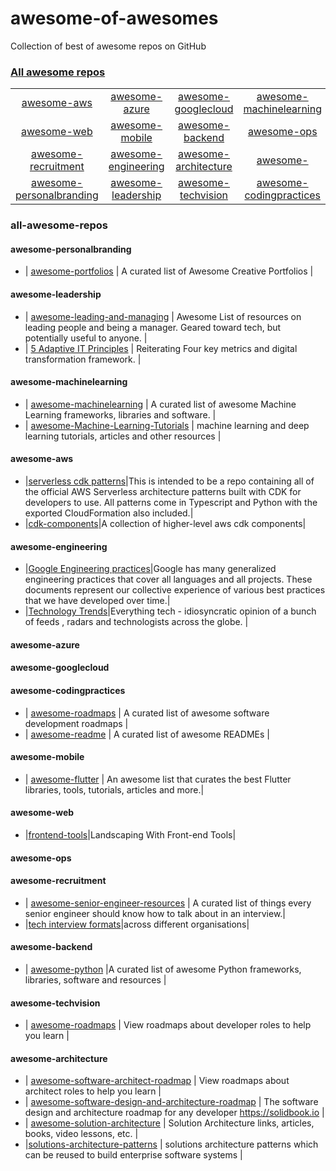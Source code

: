 # awesome-of-awesomes
Collection of best of awesome repos on GitHub


### [All awesome repos](#all-awesome-repos)
|   	|   	|   	|   	|
|:-:  |:-:  |:-:  |:-:  |
| [awesome-aws](#awesome-aws) | [awesome-azure](#awesome-azure) 	| [awesome-googlecloud](#awesome-googlecloud) 	| [awesome-machinelearning](#awesome-machinelearning)| 
| [awesome-web](#awesome-web) 	| [awesome-mobile](#awesome-mobile) 	| [awesome-backend](#awesome-backend) 	| [awesome-ops](#awesome-ops) 	| 
| [awesome-recruitment](#awesome-recruitment) 	| [awesome-engineering](#awesome-engineering)	| [awesome-architecture](#awesome-architecture) 	| [awesome-](#awesome-) 	| 
| [awesome-personalbranding](#awesome-personalbranding) 	| [awesome-leadership](#awesome-leadership)	| [awesome-techvision](#awesome-techvision) 	| [awesome-codingpractices](#awesome-codingpractices) 	| 


### all-awesome-repos

#### awesome-personalbranding

* |  [awesome-portfolios](https://github.com/iRaul/awesome-portfolios) | A curated list of Awesome Creative Portfolios |

#### awesome-leadership

* |  [awesome-leading-and-managing](https://github.com/LappleApple/awesome-leading-and-managing) | Awesome List of resources on leading people and being a manager. Geared toward tech, but potentially useful to anyone. |
* |  [5 Adaptive IT Principles](https://aws.amazon.com/blogs/apn/5-adaptive-it-principles-to-get-digital-transformation-right/) | Reiterating Four key metrics and digital transformation framework. |
 

#### awesome-machinelearning

* |  [awesome-machinelearning](https://github.com/josephmisiti/awesome-machine-learning) | A curated list of awesome Machine Learning frameworks, libraries and software. |
* |  [awesome-Machine-Learning-Tutorials](https://github.com/ujjwalkarn/Machine-Learning-Tutorials) | machine learning and deep learning tutorials, articles and other resources |

#### awesome-aws
* |[serverless cdk patterns](https://github.com/cdk-patterns/serverless)|This is intended to be a repo containing all of the official AWS Serverless architecture patterns built with CDK for developers to use. All patterns come in Typescript and Python with the exported CloudFormation also included.|
* |[cdk-components](https://github.com/cloudcomponents/cdk-components)|A collection of higher-level aws cdk components|

#### awesome-engineering
* |[Google Engineering practices](https://github.com/google/eng-practices)|Google has many generalized engineering practices that cover all languages and all projects. These documents represent our collective experience of various best practices that we have developed over time.|
* |[Technology Trends](https://github.com/AdyKalra/technolgytrends)|Everything tech - idiosyncratic opinion of a bunch of feeds , radars and technologists across the globe.
|

#### awesome-azure

#### awesome-googlecloud

#### awesome-codingpractices

* |  [awesome-roadmaps](https://github.com/orsanawwad/awesome-roadmaps) | A curated list of awesome software development roadmaps |
* |  [awesome-readme](https://github.com/matiassingers/awesome-readme) | A curated list of awesome READMEs |

#### awesome-mobile
* |  [awesome-flutter](https://github.com/AdyKalra/awesome-flutter) | An awesome list that curates the best Flutter libraries, tools, tutorials, articles and more.|

#### awesome-web
* |[frontend-tools](https://github.com/codylindley/frontend-tools)|Landscaping With Front-end Tools|

#### awesome-ops

#### awesome-recruitment

* | [awesome-senior-engineer-resources](https://github.com/allisonbrenner/awesome-senior-engineer-resources) | A curated list of things every senior engineer should know how to talk about in an interview.|
* |[tech interview formats](https://yangshun.github.io/tech-interview-handbook/interview-formats)|across different organisations|

#### awesome-backend
* |  [awesome-python](https://github.com/AdyKalra/awesome-python) |A curated list of awesome Python frameworks, libraries, software and resources |

#### awesome-techvision
* |  [awesome-roadmaps](https://github.com/AdyKalra/awesome-roadmaps) | View roadmaps about developer roles to help you learn |

#### awesome-architecture
* |  [awesome-software-architect-roadmap](https://github.com/AlaaAttya/software-architect-roadmap) | View roadmaps about architect roles to help you learn |
* |  [awesome-software-design-and-architecture-roadmap](https://github.com/stemmlerjs/software-design-and-architecture-roadmap) | The software design and architecture roadmap for any developer https://solidbook.io |
* | [awesome-solution-architecture](https://github.com/unlight/solution-architecture) | Solution Architecture links, articles, books, video lessons, etc. |
* |[solutions-architecture-patterns](https://github.com/chanakaudaya/solutions-architecture-patterns) | solutions architecture patterns which can be reused to build enterprise software systems |

